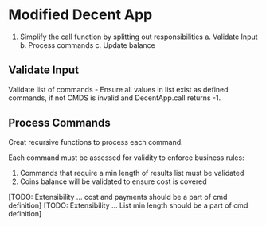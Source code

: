 # Modified Decent App 

1. Simplify the call function by splitting out responsibilities
    a. Validate Input
    b. Process commands
    c. Update balance

## Validate Input

Validate list of commands - Ensure all values in list exist as defined commands, if not CMDS is invalid and DecentApp.call returns -1.

## Process Commands

Creat recursive functions to process each command.

Each command must be assessed for validity to enforce business rules:

1. Commands that require a min length of results list must be validated
2. Coins balance will be validated to ensure cost is covered

[TODO: Extensibility ... cost and payments should be a part of cmd definition]
[TODO: Extensibility ... List min length should be a part of cmd definition]

    

